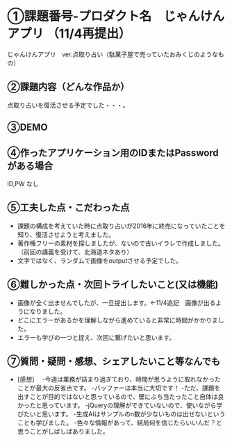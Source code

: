 # ①課題番号-プロダクト名　じゃんけんアプリ （11/4再提出）

じゃんけんアプリ　ver.点取り占い（駄菓子屋で売っていたおみくじのようなもの）

## ②課題内容（どんな作品か）

点取り占いを復活させる予定でした・・・。

## ③DEMO


## ④作ったアプリケーション用のIDまたはPasswordがある場合

ID,PW なし

## ⑤工夫した点・こだわった点

- 課題の構成を考えていた時に点取り占いが2016年に終売になっていたことを知り、復活させようと考えました。
- 著作権フリーの素材を探しましたが、ないので古いイラレで作成しました。（前回の講義を受けて、北海道ネタあり）
- 文字ではなく、ランダムで画像をoutputさせる予定でした。

## ⑥難しかった点・次回トライしたいこと(又は機能)

- 画像が全く出ませんでしたが、一旦提出します。←11/4追記　画像が出るようになりました。
- どこにエラーがあるかを理解しながら進めていると非常に時間がかかりました。
- エラーも学びの一つと捉え、次回に繋げたいと思います。

## ⑦質問・疑問・感想、シェアしたいこと等なんでも

- [感想]　
  -今週は業務が詰まり過ぎており、時間が思うように取れなかったことが最大の反省点です。
  -バッファーは本当に大切です！
  -ただ、課題を出すことが目的ではないと思っているので、壁にぶち当たったこと自体は良かったと思っています。
  -jQueryの理解ができていないので、使いながら学びたいと思います。
  -生成AIはサンプルのn数が少ないものは出せないということも学びました。
  -色々な情報があって、結局何を信じたらいいんだ？と思うことがしばしばありました。

